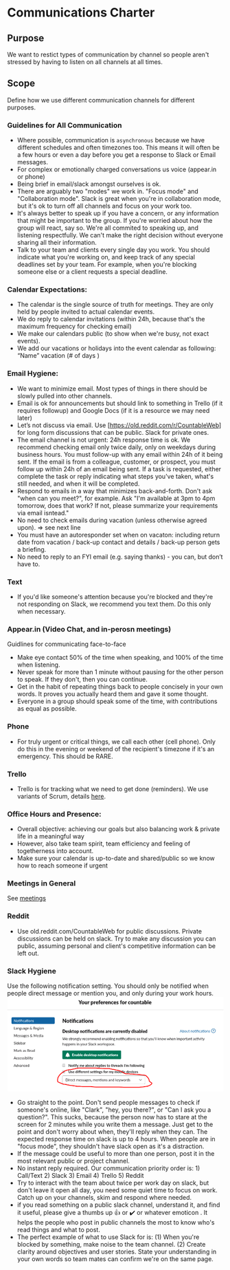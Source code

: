 # Communications Charter

## Purpose

We want to restict types of communication by channel so people aren't stressed by having to listen on all channels at all times.

## Scope

Define how we use different communication channels for different purposes.

### Guidelines for All Communication
  * Where possible, communication is `asynchronous` because we have different schedules and often timezones too. This means it will often be a few hours or even a day before you get a response to Slack or Email messages.
  * For complex or emotionally charged conversations us voice (appear.in or phone)
  * Being brief in email/slack amongst ourselves is ok.
  * There are arguably two "modes" we work in. "Focus mode" and "Collaboration mode". Slack is great when you're in collaboration mode, but it's ok to turn off all channels and focus on your work too.
  * It's always better to speak up if you have a concern, or any information that might be important to the group. If you're worried about how the group will react, say so. We're all commited to speaking up, and listening respectfully. We can't make the right decision without everyone sharing all their information.
  * Talk to your team and clients every single day you work. You should indicate what you're working on, and keep track of any special deadlines set by your team. For example, when you're blocking someone else or a client requests a special deadline.

### Calendar Expectations:
  * The calendar is the single source of truth for meetings. They are only held by people invited to actual calendar events.
  * We do reply to calendar invitations (within 24h, because that's the maximum frequency for checking email)
  * We make our calendars public (to show when we're busy, not exact events).
  * We add our vacations or holidays into the event calendar as following: “Name” vacation (# of days )

### Email Hygiene:
  * We want to minimize email. Most types of things in there should be slowly pulled into other channels.
  * Email is ok for announcements but should link to something in Trello (if it requires followup) and Google Docs (if it is a resource we may need later)
  * Let’s not discuss via email. Use [https://old.reddit.com/r/CountableWeb] for long form discussions that can be public. Slack for private ones.
  * The email channel is not urgent: 24h response time is ok. We recommend checking email only twice daily, only on weekdays during business hours. You must follow-up with any email within 24h of it being sent. If the email is from a colleague, customer, or prospect, you must follow up within 24h of an email being sent. If a task is requested, either complete the task or reply indicating what steps you've taken, what's still needed, and when it will be completed.
  * Respond to emails in a way that minimizes back-and-forth. Don't ask "when can you meet?", for example. Ask "I'm available at 3pm to 4pm tomorrow, does that work? If not, please summarize your requirements via email isntead."
  * No need to check emails during vacation (unless otherwise agreed upon). => see next line
  * You must have an autoresponder set when on vacaton: including return date from vacation / back-up contact and details / back-up person gets a briefing.
  * No need to reply to an FYI email (e.g. saying thanks) - you can, but don’t have to.

### Text
  * If you'd like someone's attention because you're blocked and they're not responding on Slack, we recommend you text them. Do this only when necessary.

### Appear.in (Video Chat, and in-perosn meetings)
Guidlines for communicating face-to-face
  * Make eye contact 50% of the time when speaking, and 100% of the time when listening.
  * Never speak for more than 1 minute without pausing for the other person to speak. If they don't, then you can continue.
  * Get in the habit of repeating things back to people concisely in your own words. It proves you actually heard them and gave it some thought.
  * Everyone in a group should speak some of the time, with contributions as equal as possible.

### Phone
  * For truly urgent or critical things, we call each other (cell phone). Only do this in the evening or weekend of the recipient's timezone if it's an emergency. This should be RARE.

### Trello
  * Trello is for tracking what we need to get done (reminders). We use variants of Scrum, details [here](../peopleops/getting_started/TRELLO.md).

### Office Hours and Presence:
  * Overall objective: achieving our goals but also balancing work & private life in a meaningful way
  * However, also take team spirit, team efficiency and feeling of togetherness into account.
  * Make sure your calendar is up-to-date and shared/public so we know how to reach someone if urgent

### Meetings in General
See [meetings](./MEETINGS.md)

### Reddit
  * Use old.reddit.com/CountableWeb for public discussions. Private discussions can be held on slack. Try to make any discussion you can public, assuming personal and client's competitive information can be left out.

### Slack Hygiene

Use the following notification setting. You should only be notified when people direct message or mention you, and only during your work hours. ![Slack Notification Setting](recommended-slack-setting.png)

  * Go straight to the point. Don't send people messages to check if someone's online, like "Clark", "hey, you there?", or "Can I ask you a question?". This sucks, because the person now has to stare at the screen for 2 minutes while you write them a message. Just get to the point and don't worry about when, they'll reply when they can. The expected response time on slack is up to 4 hours. When people are in "focus mode", they shouldn't have slack open as it's a distraction.
  * If the message could be useful to more than one person, post it in the most relevant public or project channel.
  * No instant reply required. Our communication priority order is: 1) Call/Text 2) Slack 3) Email 4) Trello 5) Reddit
  * Try to interact with the team about twice per work day on slack, but don't leave it open all day, you need some quiet time to focus on work. Catch up on your channels, skim and respond where needed.
  * if you read something on a public slack channel, understand it, and find it useful, please give a thumbs up :thumbsup: or :heavy_check_mark: or whatever emoticon . It helps the people who post in public channels the most to know who's read things and what to post.
  * The perfect example of what to use Slack for is: (1) When you're blocked by something, make noise to the team channel. (2) Create clarity around objectives and user stories. State your understanding in your own words so team mates can confirm we're on the same page.
